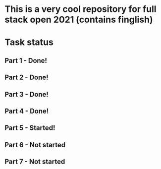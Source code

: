 # This is a very cool repository for full stack open 2021 (contains finglish)


# Task status
## Part 1 - Done!
## Part 2 - Done!
## Part 3 - Done!
## Part 4 - Done! 
## Part 5 - Started!
## Part 6 - Not started 
## Part 7 - Not started
